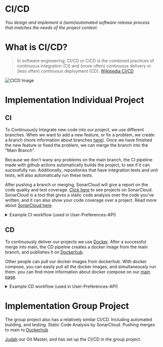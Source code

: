 # CI/CD
*You design and implement a (semi)automated software release process that matches the needs of the project context.*

# What is CI/CD?
> In software engineering, CI/CD or CICD is the combined practices of continuous integration (CI) and (more often) continuous delivery or (less often) continuous deployment (CD). [Wikipedia CI/CD](https://en.wikipedia.org/wiki/CI/CD)

![CICD Image](https://user-images.githubusercontent.com/93530655/199507551-dc179c00-2907-4b91-bdb2-671c3baf4c51.png)


# Implementation Individual Project

## CI
To Continuously Integrate new code into our project, we use different branches. When we want to add a new feature, or fix a problem, we create a branch (more information about branches [here](https://git-scm.com/book/en/v2/Git-Branching-Branches-in-a-Nutshell)). Once we have finished the new feature or fixed the problem, we can merge the branch into the "Main Branch".

Because we don't wany any problems on the main branch, the CI pipeline made with github actions automatically builds the project, to see if it can sucessfully run. Additionally, repositories that have integration tests and unit tests, will also automatically run these tests.

After pushing a branch or merging, SonarCloud will give a report on the code quality and test coverage. [Click here](https://sonarcloud.io/organizations/ips3-db04-teun-mos-lukas-jansen/projects) to see projects on SonarCloud.
SonarCloud is a tool that gives a static code analysis over the code you've written, and it can also show your code coverage over a project. Read more about [SonarCloud here](https://docs.sonarcloud.io/).

<details>
  <summary>Example CI workflow (used in User-Preferences-API)</summary>
  
  ``` yml
  # This workflow will build a .NET project
# For more information see: https://docs.github.com/en/actions/automating-builds-and-tests/building-and-testing-net

name: .NET

on:
  push:
    branches: [ "main" ]
  pull_request:
    branches: [ "main" ]

jobs:
  build:

    runs-on: ubuntu-latest

    steps:
    - uses: actions/checkout@v3
    - name: Setup .NET
      uses: actions/setup-dotnet@v3
      with:
        dotnet-version: 6.0.x
    - name: Restore dependencies
      working-directory: ./Integration-API
      run: dotnet restore
    - name: Build
      working-directory: ./Integration-API
      run: dotnet build --no-restore
    - name: Test
      working-directory: ./Integration-API
      run: dotnet test --no-build --verbosity normal
  ```


</details>


## CD
To continuously deliver our projects we use [Docker](https://docs.docker.com/get-started/). After a successful merge into main, the CD pipeline creates a docker image from the main branch, and publishes it on [Dockerhub](https://hub.docker.com/u/teunlukas).

Other people can pull our docker images from dockerhub.
With docker compose, you can easily pull all the docker images, and simultaneously run them. you can find more information about docker compose on our [main page](https://github.com/IPS3-DB04-Teun-Mos-Lukas-Jansen).

<details>
  <summary>Example CD workflow (used in User-Preferences-API)</summary>
  
  ``` yml
name: Docker Image CI

on:
  pull_request:
    branches: [ "main" ]
  push:
    branches: [main]

jobs:

  build:

    runs-on: ubuntu-latest
    strategy:
      matrix:
        python-version: ["3.11"]


    steps:
    - uses: actions/checkout@v3
    - name: Set up Python ${{ matrix.python-version }}
      uses: actions/setup-python@v4
      with:
        python-version: ${{ matrix.python-version }}
    - name: Install dependencies
      run: |
        python -m pip install --upgrade pip
        pip install flake8 pytest
        pip install -r requirements.txt
    - name: Lint with flake8
      run: |
        # stop the build if there are Python syntax errors or undefined names
        flake8 . --count --select=E9,F63,F7,F82 --show-source --statistics
        # exit-zero treats all errors as warnings. The GitHub editor is 127 chars wide
        flake8 . --count --exit-zero --max-complexity=10 --max-line-length=127 --statistics
    - name: Test with pytest
      run: |
        pytest -v
  
  sonarcloud:
    name: SonarCloud
    runs-on: ubuntu-latest
    steps:
      - uses: actions/checkout@v2
        with:
          fetch-depth: 0
      - name: Setup Python ${{ matrix.python-version }}
        uses: actions/setup-python@v2
        with:
          python-version: ${{ matrix.python-version }}
      - name: Install dependencies
        run: | 
          python -m pip install --upgrade pip
          pip install pytest coverage
          pip install -r requirements.txt
      - name: Run coverage check
        run: |
          coverage run -m pytest
          coverage xml
      - name: SonarCloud Scan
        uses: SonarSource/sonarcloud-github-action@master
        env:
          GITHUB_TOKEN: ${{ secrets.GITHUB_TOKEN }}
          SONAR_TOKEN: ${{ secrets.SONAR_TOKEN }}
  ```
</details>


# Implementation Group Project
The group project also has a relatively similar CI/CD.
Including automated building, and testing. Static Code Analysis by SonarCloud. Pushing merges to main to [Dockerhub](https://hub.docker.com/r/judahlit/modus-1/tags)

[Judah](https://github.com/judahlit) our Git Master, and has set up the CI/CD in the group project.
